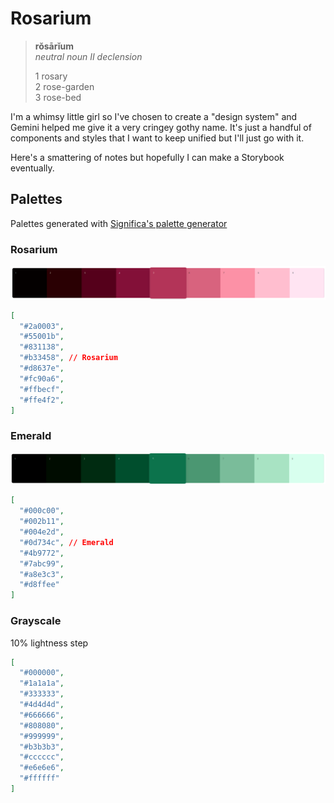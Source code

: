 # Rosarium

> **rŏsārĭum**  
> _neutral noun II declension_  
>
> 1 rosary  
> 2 rose-garden  
> 3 rose-bed

I'm a whimsy little girl so I've chosen to create a "design system" and Gemini helped me give it a very cringey gothy name. It's just a handful of components and styles that I want to keep unified but I'll just go with it.

Here's a smattering of notes but hopefully I can make a Storybook eventually.

## Palettes

Palettes generated with [Significa's palette generator](https://palette-generator.significa.co/?c=0D734C&s=10&cs=0.1&cm=0)

### Rosarium

![rosarium palette](app/assets/images/rosarium/palette-rosarium.png)

```json
[
  "#2a0003",
  "#55001b",
  "#831138",
  "#b33458", // Rosarium
  "#d8637e",
  "#fc90a6",
  "#ffbecf",
  "#ffe4f2",
]
```

### Emerald

![emerald palette](app/assets/images/rosarium/palette-emerald.png)

```json
[
  "#000c00",
  "#002b11",
  "#004e2d",
  "#0d734c", // Emerald
  "#4b9772",
  "#7abc99",
  "#a8e3c3",
  "#d8ffee"
]
```

### Grayscale

10% lightness step

```json
[
  "#000000",
  "#1a1a1a",
  "#333333",
  "#4d4d4d",
  "#666666",
  "#808080",
  "#999999",
  "#b3b3b3",
  "#cccccc",
  "#e6e6e6",
  "#ffffff"
]
```